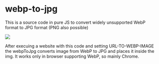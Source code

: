 # webp-to-jpg
This is a source code in pure JS to convert widely unsupported WebP format to JPG format (PNG also possible)

<img id='a' src='URL-TO-WEBP-IMAGE' />
<script>

function webpToJpg(id) {
    var image = new Image();

    image.onload = function () {
        var canvas = document.createElement('canvas');
        canvas.width = this.naturalWidth;
        canvas.height = this.naturalHeight;
        canvas.getContext('2d').drawImage(this, 0, 0);
        document.getElementById(id).src = canvas.toDataURL('image/jpeg');
    };

    image.src = document.getElementById(id).src;
}

webpToJpg('a');

</script>

After execuing a website with this code and setting URL-TO-WEBP-IMAGE the webpToJpg converts image from WebP to JPG and places it inside the img. It works only in browser supporting WebP, so mainly Chrome.
